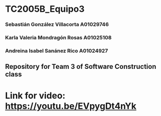 # TC2005B_Equipo3

### Sebastián González Villacorta A01029746
### Karla Valeria Mondragón Rosas A01025108
### Andreina Isabel Sanánez Rico A01024927

## Repository for Team 3 of Software Construction class
# Link for video: https://youtu.be/EVpygDt4nYk
